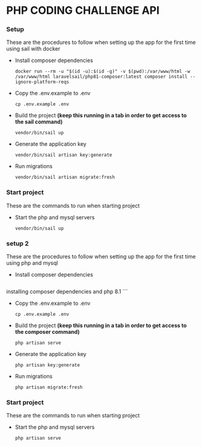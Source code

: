 # PHP CODING CHALLENGE API

### Setup

These are the procedures to follow when setting up the app for the first time using sail with docker

-   Install composer dependencies
    ```
    docker run --rm -u "$(id -u):$(id -g)" -v $(pwd):/var/www/html -w /var/www/html laravelsail/php81-composer:latest composer install --ignore-platform-reqs
    ```
-   Copy the .env.example to .env
    ```
    cp .env.example .env
    ```
-   Build the project **(keep this running in a tab in order to get access to the sail command)**
    ```
    vendor/bin/sail up
    ```
-   Generate the application key
    ```
    vendor/bin/sail artisan key:generate
    ```
-   Run migrations
    ```
    vendor/bin/sail artisan migrate:fresh
    ```

### Start project

These are the commands to run when starting project

-   Start the php and mysql servers
    ```
    vendor/bin/sail up
    ```


### setup 2 

These are the procedures to follow when setting up the app for the first time using php and mysql

-   Install composer dependencies
    ```
   installing composer dependencies and php 8.1 
    ```

-   Copy the .env.example to .env
    ```
    cp .env.example .env
    ```
-   Build the project **(keep this running in a tab in order to get access to the composer command)**
    ```
    php artisan serve
    ```
-   Generate the application key
    ```
    php artisan key:generate
    ```
-   Run migrations
    ```
    php artisan migrate:fresh
    ```

### Start project

These are the commands to run when starting project

-   Start the php and mysql servers
    ```
    php artisan serve
    ```